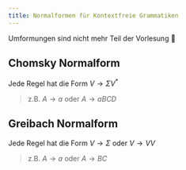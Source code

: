 ```yaml
---
title: Normalformen für Kontextfreie Grammatiken
---
```

Umformungen sind nicht mehr Teil der Vorlesung 🎉
## Chomsky Normalform
Jede Regel hat die Form $V \rightarrow \Sigma V^*$
> z.B. $A \rightarrow a$ oder $A \rightarrow aBCD$

## Greibach Normalform
Jede Regel hat die Form $V \rightarrow \Sigma$ oder $V \rightarrow VV$
> z.B. $A \rightarrow a$ oder $A \rightarrow BC$